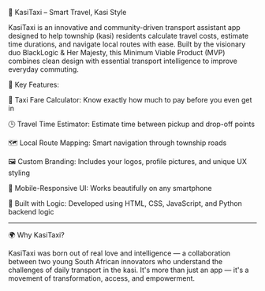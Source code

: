 🚕 KasiTaxi – Smart Travel, Kasi Style

KasiTaxi is an innovative and community-driven transport assistant app designed to help township (kasi) residents calculate travel costs, estimate time durations, and navigate local routes with ease. Built by the visionary duo BlackLogic & Her Majesty, this Minimum Viable Product (MVP) combines clean design with essential transport intelligence to improve everyday commuting.

🌟 Key Features:

🧮 Taxi Fare Calculator: Know exactly how much to pay before you even get in

🕒 Travel Time Estimator: Estimate time between pickup and drop-off points

🗺️ Local Route Mapping: Smart navigation through township roads

🖼️ Custom Branding: Includes your logos, profile pictures, and unique UX styling

📱 Mobile-Responsive UI: Works beautifully on any smartphone

🧠 Built with Logic: Developed using HTML, CSS, JavaScript, and Python backend logic



---

🌍 Why KasiTaxi?

KasiTaxi was born out of real love and intelligence — a collaboration between two young South African innovators who understand the challenges of daily transport in the kasi. It's more than just an app — it's a movement of transformation, access, and empowerment.
